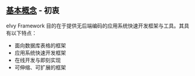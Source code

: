 ## [基本概念](../README.md) - 初衷
eIvy Framework 目的在于提供无后端编码的应用系统快速开发框架与工具。其具有以下特点：
* 面向数据库表格的框架
* 应用系统快速开发框架
* 在线开发与即刻实现
* 可伸缩、可扩展的框架